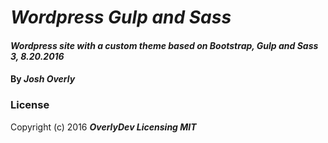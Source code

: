 # _Wordpress Gulp and Sass_

#### _Wordpress site with a custom theme based on Bootstrap, Gulp and Sass 3, 8.20.2016_

#### By _**Josh Overly**_


### License

Copyright (c) 2016 **_OverlyDev Licensing MIT_**
